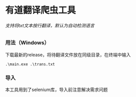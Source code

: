 # 有道翻译爬虫工具

###### 支持将txt文本按行翻译，默认为自动检测语言

### 用法（Windows）

下载最新的release，将待翻译文件放在同级目录，在终端中输入
```
.\main.exe .\trans.txt
```
### 导入

本工具用到了selenium库，导入前注意解决需求问题